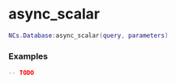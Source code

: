 # async_scalar

```lua
NCs.Database:async_scalar(query, parameters)
```

### Examples

```lua
-- TODO
```